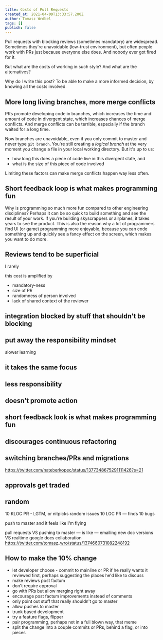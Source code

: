 ```yaml
---
title: Costs of Pull Requests
created_at: 2021-04-09T13:33:57.200Z
author: Tomasz Wróbel
tags: []
publish: false
---
```


Pull requests with blocking reviews (sometimes mandatory) are widespread. Sometimes they're unavoidable (low-trust environment), but often people work with PRs just because everyone else does. And nobody ever got fired for it.

But what are the costs of working in such style? And what are the alternatives?

Why do I write this post? To be able to make a more informed decision, by knowing all the costs involved.

## More long living branches, more merge conflicts

PRs promote developing code in branches, which increases the time and amount of code in divergent state, which increases chances of merge conflicts. And merge conflicts can be terrible, especially if the branch waited for a long time.

<!-- If you think -->

Now branches are unavoidable, even if you only commit to master and never type `git branch`. You're still creating a _logical branch_ at the very moment you change a file in your local working directory. But it's up to us:

* how long this does a piece of code live in this divergent state, and
* what is the size of this piece of code involved
 
Limiting these factors can make merge conflicts happen way less often.

<!-- google docs -->

<!-- I like to work ... preparatory refactorings k beck -->

## Short feedback loop is what makes programming fun

Why is programming so much more fun compared to other engineering disciplines? Perhaps it can be so quick to build something and see the result of your work. If you're building skyscrappers or airplanes, it takes years to see the product. This is also the reason why a lot of programmers find UI (or game) programming more enjoyable, because you can code something up and quickly see a fancy effect on the screen, which makes you want to do more.

<!-- energy -->


<!-- kill momentum -->

## Reviews tend to be superficial

I rarely 

this cost is amplified by
* mandatory-ness
* size of PR
* randomness of person involved
* lack of shared context of the reviewer

## integration blocked by stuff that shouldn't be blocking

## put away the responsibility mindset

slower learning

## it takes the same focus

## less responsibility

## doesn't promote action

## short feedback look is what makes programming fun

## discourages continuous refactoring

## switching branches/PRs and migrations

https://twitter.com/nateberkopec/status/1377348675291111426?s=21

## approvals get traded


## random

10 KLOC PR - LGTM, or nitpicks random issues
10 LOC PR — finds 10 bugs

push to master and it feels like I'm flying

pull requests VS pushing to master — is like — emailing new doc versions VS realtime google docs collaboration https://twitter.com/tomasz_wro/status/1374660731082248192

## How to make the 10% change

* let developer choose - commit to mainline or PR if he really wants it reviewed first, perhaps suggesting the places he'd like to discuss
* make reviews post factum
* don't require approval
* go with PRs but allow merging right away
* encourage post factum improvements instead of comments
* only point out stuff that really shouldn't go to master
* allow pushes to master
* trunk based development
* try a feature flags, flipper
* pair programming, perhaps not in a full blown way, that meme
* split the change into a couple commits or PRs, behind a flag, or into pieces
